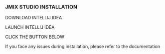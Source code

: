 ### JMIX STUDIO INSTALLATION

DOWNLOAD INTELLIJ IDEA

LAUNCH INTELLIJ IDEA

CLICK THE BUTTON BELOW

If you face any issues during installation, please refer to the documentation
